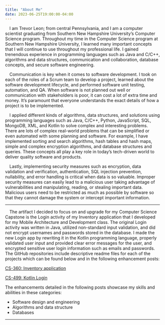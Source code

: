 ```yaml
---
title: "About Me"
date: 2023-06-25T19:00:00-04:00
---
```


&emsp;I am Trevor Leon; from central Pennsylvania, and I am a computer scientist graduating from Southern New Hampshire University’s Computer Science program. Throughout my time in the Computer Science program at Southern New Hampshire University, I learned many important concepts that I will continue to use throughout my professional life. I gained trenendous experience in programming languages such as Java and C/C++, algorithms and data structures, communication and collaboration, database concepts, and secure software engineering.

&emsp;Communication is key when it comes to software development. I took on each of the roles of a Scrum team to develop a project, learned about the software development lifecycle, and performed software unit testing, automation, and QA. When software is not planned out well or communication with stakeholders is poor, it can cost a lot of extra time and money. It’s paramount that everyone understands the exact details of how a project is to be implemented.

&emsp;I applied different kinds of algorithms, data structures, and solutions using programming languages such as Java, C/C++, Python, JavaScript, SQL, MongoDB, XML, and Kotlin to solve complex and interesting problems. There are lots of complex real-world problems that can be simplified or even automated with some planning and software. For example, I have implemented sorting and search algorithms, hash tables and hash maps, simple and complex encryption algorithms, and database structures and queries. These concepts all play a key role in today’s tech-driven world to deliver quality software and products.

&emsp;Lastly, implementing security measures such as encryption, data validation and verification, authentication, SQL injection prevention, nullability, and error handling is critical when data is so valuable. Improper security measures can easily lead to a malicious user taking advantage of vulnerabilities and manipulating, reading, or stealing important data. Malicious users need to be restricted as much as possible by software so that they cannot damage the system or intercept important information.

---

&emsp;The artifact I decided to focus on and upgrade for my Computer Science Capstone is the Login activity of my Inventory application that I developed for my Mobile Architecture and Development class. The original Login activity was written in Java, utilized non-standard input validation, and did not encrypt usernames and passwords stored in the database. I made the new Login app by rewriting it in the Kotlin programming language, properly validated user input and provided clear error messages for the user, and encrypted sensitive user login information such as emails and passwords. The GitHub repositories include descriptive readme files for each of the projects which can be found below and in the following enhancement posts:


[CS-360: Inventory application](https://github.com/trevor-leon/CS-360_Mobile_Arch_and_Programming)

[CS-499: Kotlin Login](https://github.com/trevor-leon/CS-499-Kotlin-Login)

The enhancements detailed in the following posts showcase my skills and abilities in these categories:


- Software design and engineering 
- Algorithms and data structure
- Databases

---
